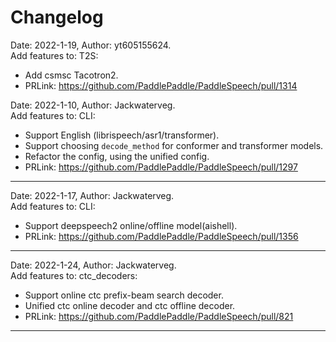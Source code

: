 # Changelog

Date: 2022-1-19, Author: yt605155624.  
Add features to: T2S:  
  - Add csmsc Tacotron2.  
  - PRLink: https://github.com/PaddlePaddle/PaddleSpeech/pull/1314


Date: 2022-1-10, Author: Jackwaterveg.  
Add features to: CLI:  
  - Support English (librispeech/asr1/transformer).  
  - Support choosing `decode_method` for conformer and transformer models.  
  - Refactor the config, using the unified config.  
  - PRLink: https://github.com/PaddlePaddle/PaddleSpeech/pull/1297

***

Date: 2022-1-17, Author: Jackwaterveg.  
Add features to: CLI:  
  - Support deepspeech2 online/offline model(aishell). 
  - PRLink: https://github.com/PaddlePaddle/PaddleSpeech/pull/1356

***

Date: 2022-1-24, Author: Jackwaterveg.  
Add features to: ctc_decoders:  
  - Support online ctc prefix-beam search decoder. 
  - Unified ctc online decoder and ctc offline decoder.  
  - PRLink: https://github.com/PaddlePaddle/PaddleSpeech/pull/821

***
